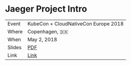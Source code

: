 # Jaeger Project Intro

|           |                                      |
| --------- | -------------------------------------|
| Event     | KubeCon + CloudNativeCon Europe 2018 |
| Where     | Copenhagen, 🇩🇰                       |
| When      | May 2, 2018                          |
| Slides    | [PDF](slides.pdf)                    |
| Link      | [Link](https://sched.co/DrnB)        |

